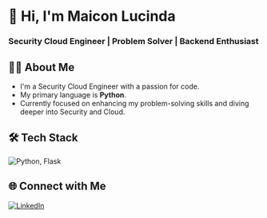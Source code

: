 # 👋 Hi, I'm Maicon Lucinda
### Security Cloud Engineer | Problem Solver | Backend Enthusiast

## 🧑‍💻 About Me
- I'm a Security Cloud Engineer with a passion for code.
- My primary language is **Python**.
- Currently focused on enhancing my problem-solving skills and diving deeper into Security and Cloud.

## 🛠️ Tech Stack
<img src="https://skillicons.dev/icons?i=cpp,cs,java,python,flask,postgres,mongo" alt="Python, Flask">

## 🌐 Connect with Me
[![LinkedIn](https://skillicons.dev/icons?i=linkedin)](https://www.linkedin.com/in/maiconlucinda/)
